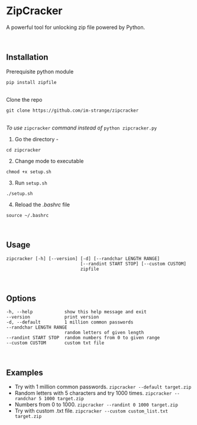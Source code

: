 # ZipCracker
A powerful tool for unlocking zip file powered by Python.

&nbsp;  
## Installation

Prerequisite python module
```
pip install zipfile
```

&nbsp;  
Clone the repo
```
git clone https://github.com/im-strange/zipcracker
```

&nbsp;   
*To use* `zipcracker` *command instead of* `python zipcracker.py`
1. Go the directory - 
```
cd zipcracker
```
2. Change mode to executable
  ```
  chmod +x setup.sh
  ```
3. Run `setup.sh`
  ```
  ./setup.sh
  ```
4. Reload the *.bashrc* file
  ```
  source ~/.bashrc
  ```

&nbsp;  
## Usage
```
zipcracker [-h] [--version] [-d] [--randchar LENGTH RANGE]
                            [--randint START STOP] [--custom CUSTOM]
                            zipfile
```

&nbsp;  
## Options
```
-h, --help            show this help message and exit
--version             print version
-d, --default         1 million common passwords
--randchar LENGTH RANGE
                      random letters of given length
--randint START STOP  random numbers from 0 to given range
--custom CUSTOM       custom txt file
```

&nbsp;  
## Examples
- Try with 1 million common passwords. 
   `zipcracker --default target.zip`
- Random letters with 5 characters and try 1000 times. 
   `zipcracker --randchar 5 1000 target.zip`
- Numbers from 0 to 1000.
   `zipcracker --randint 0 1000 target.zip`
- Try with custom .txt file.
   `zipcracker --custom custom_list.txt target.zip`

